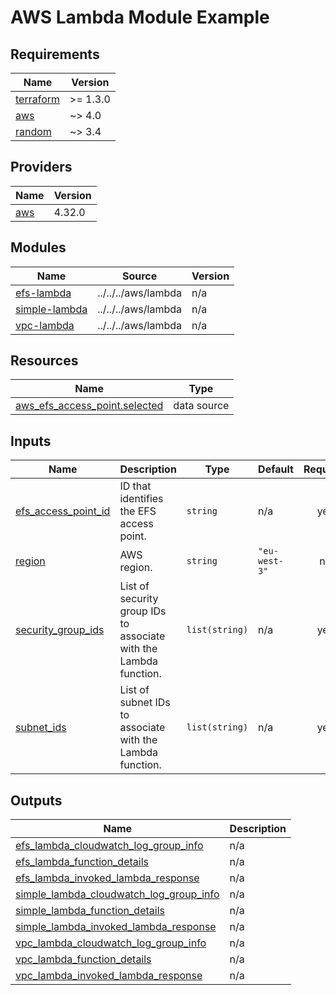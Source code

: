 # AWS Lambda Module Example

<!-- BEGIN_TF_DOCS -->
## Requirements

| Name | Version |
|------|---------|
| <a name="requirement_terraform"></a> [terraform](#requirement\_terraform) | >= 1.3.0 |
| <a name="requirement_aws"></a> [aws](#requirement\_aws) | ~> 4.0 |
| <a name="requirement_random"></a> [random](#requirement\_random) | ~> 3.4 |

## Providers

| Name | Version |
|------|---------|
| <a name="provider_aws"></a> [aws](#provider\_aws) | 4.32.0 |

## Modules

| Name | Source | Version |
|------|--------|---------|
| <a name="module_efs-lambda"></a> [efs-lambda](#module\_efs-lambda) | ../../../aws/lambda | n/a |
| <a name="module_simple-lambda"></a> [simple-lambda](#module\_simple-lambda) | ../../../aws/lambda | n/a |
| <a name="module_vpc-lambda"></a> [vpc-lambda](#module\_vpc-lambda) | ../../../aws/lambda | n/a |

## Resources

| Name | Type |
|------|------|
| [aws_efs_access_point.selected](https://registry.terraform.io/providers/hashicorp/aws/latest/docs/data-sources/efs_access_point) | data source |

## Inputs

| Name | Description | Type | Default | Required |
|------|-------------|------|---------|:--------:|
| <a name="input_efs_access_point_id"></a> [efs\_access\_point\_id](#input\_efs\_access\_point\_id) | ID that identifies the EFS access point. | `string` | n/a | yes |
| <a name="input_region"></a> [region](#input\_region) | AWS region. | `string` | `"eu-west-3"` | no |
| <a name="input_security_group_ids"></a> [security\_group\_ids](#input\_security\_group\_ids) | List of security group IDs to associate with the Lambda function. | `list(string)` | n/a | yes |
| <a name="input_subnet_ids"></a> [subnet\_ids](#input\_subnet\_ids) | List of subnet IDs to associate with the Lambda function. | `list(string)` | n/a | yes |

## Outputs

| Name | Description |
|------|-------------|
| <a name="output_efs_lambda_cloudwatch_log_group_info"></a> [efs\_lambda\_cloudwatch\_log\_group\_info](#output\_efs\_lambda\_cloudwatch\_log\_group\_info) | n/a |
| <a name="output_efs_lambda_function_details"></a> [efs\_lambda\_function\_details](#output\_efs\_lambda\_function\_details) | n/a |
| <a name="output_efs_lambda_invoked_lambda_response"></a> [efs\_lambda\_invoked\_lambda\_response](#output\_efs\_lambda\_invoked\_lambda\_response) | n/a |
| <a name="output_simple_lambda_cloudwatch_log_group_info"></a> [simple\_lambda\_cloudwatch\_log\_group\_info](#output\_simple\_lambda\_cloudwatch\_log\_group\_info) | n/a |
| <a name="output_simple_lambda_function_details"></a> [simple\_lambda\_function\_details](#output\_simple\_lambda\_function\_details) | n/a |
| <a name="output_simple_lambda_invoked_lambda_response"></a> [simple\_lambda\_invoked\_lambda\_response](#output\_simple\_lambda\_invoked\_lambda\_response) | n/a |
| <a name="output_vpc_lambda_cloudwatch_log_group_info"></a> [vpc\_lambda\_cloudwatch\_log\_group\_info](#output\_vpc\_lambda\_cloudwatch\_log\_group\_info) | n/a |
| <a name="output_vpc_lambda_function_details"></a> [vpc\_lambda\_function\_details](#output\_vpc\_lambda\_function\_details) | n/a |
| <a name="output_vpc_lambda_invoked_lambda_response"></a> [vpc\_lambda\_invoked\_lambda\_response](#output\_vpc\_lambda\_invoked\_lambda\_response) | n/a |
<!-- END_TF_DOCS -->